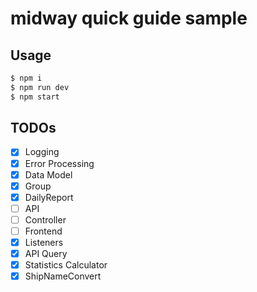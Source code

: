 # midway quick guide sample

## Usage

```bash
$ npm i
$ npm run dev
$ npm start
```

## TODOs

- [x] Logging
- [x] Error Processing
- [x] Data Model
- [x] Group
- [x] DailyReport
- [ ] API
- [ ] Controller
- [ ] Frontend
- [x] Listeners
- [x] API Query
- [x] Statistics Calculator
- [x] ShipNameConvert
